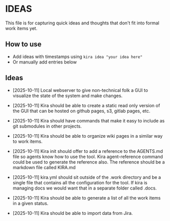 # IDEAS

This file is for capturing quick ideas and thoughts that don't fit into formal work items yet.

## How to use
- Add ideas with timestamps using `kira idea "your idea here"`
- Or manually add entries below

## Ideas

- [2025-10-11] Local webserver to give non-technical folk a GUI to visualize the state of the system and make changes.

- [2025-10-11] Kira should be able to create a static read only version of the GUI that can be hosted on github pages, s3, gitlab pages, etc.

- [2025-10-11] Kira should have commands that make it easy to include as git submodules in other projects.

- [2025-10-11] Kira should be able to organize wiki pages in a similar way to work items.

- [2025-10-11] Kira init should offer to add a reference to the AGENTS.md file so agents know how to use the tool. Kira agent-reference command could be used to generate the reference also. The reference should be a markdown file called KIRA.md

- [2025-10-11] kira.yml should sit outside of the .work directory and be a single file that contains all the configuration for the tool. If kira is managing docs we would want that in a separate folder called .docs.

- [2025-10-11] Kira should be able to generate a list of all the work items in a given status.

- [2025-10-11] Kira should be able to import data from Jira.